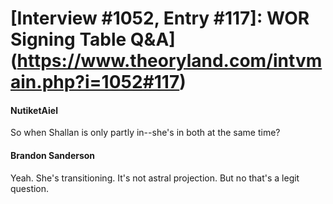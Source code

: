 # [Interview #1052, Entry #117]: WOR Signing Table Q&A](https://www.theoryland.com/intvmain.php?i=1052#117)

#### NutiketAiel

So when Shallan is only partly in--she's in both at the same time?

#### Brandon Sanderson

Yeah. She's transitioning. It's not astral projection. But no that's a legit question.

